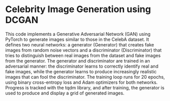 <h1>Celebrity Image Generation using DCGAN</h1>
<p>This code implements a Generative Adversarial Network (GAN) using PyTorch to generate images similar to those in the CelebA dataset. It defines two neural networks: a generator (Generator) that creates fake images from random noise vectors and a discriminator (Discriminator) that tries to distinguish between real images from the dataset and fake images from the generator. The generator and discriminator are trained in an adversarial manner: the discriminator learns to correctly identify real and fake images, while the generator learns to produce increasingly realistic images that can fool the discriminator. The training loop runs for 20 epochs, using binary cross-entropy loss and Adam optimizers for both networks. Progress is tracked with the tqdm library, and after training, the generator is used to produce and display a grid of generated images.</p>
